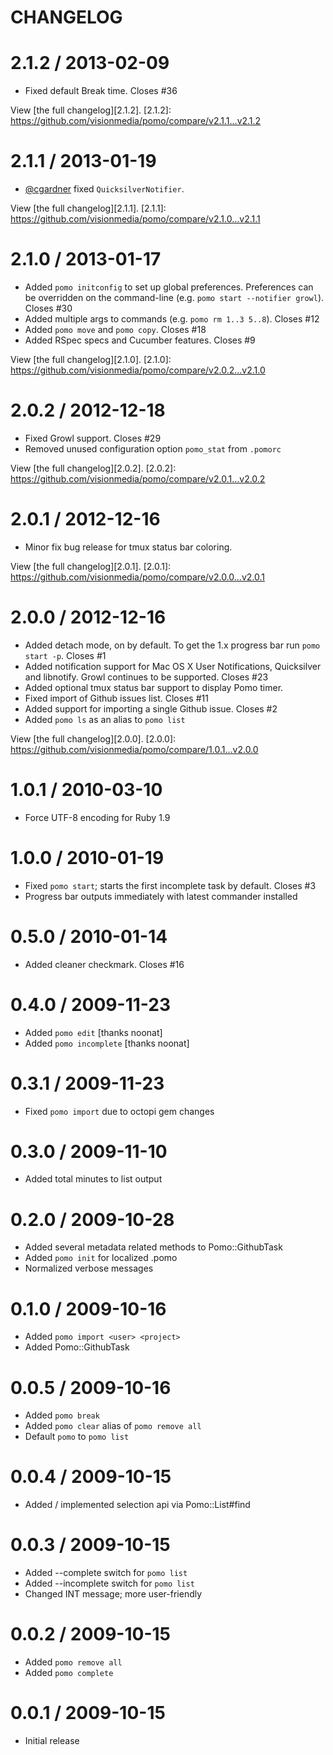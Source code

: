 CHANGELOG
=========

2.1.2 / 2013-02-09
==================

* Fixed default Break time. Closes #36

View [the full changelog][2.1.2].
[2.1.2]: https://github.com/visionmedia/pomo/compare/v2.1.1...v2.1.2

2.1.1 / 2013-01-19
==================

* [@cgardner](https://github.com/cgardner) fixed `QuicksilverNotifier`.

View [the full changelog][2.1.1].
[2.1.1]: https://github.com/visionmedia/pomo/compare/v2.1.0...v2.1.1

2.1.0 / 2013-01-17
==================

* Added `pomo initconfig` to set up global preferences. Preferences
  can be overridden on the command-line (e.g. `pomo start --notifier
  growl`). Closes #30
* Added multiple args to commands (e.g. `pomo rm 1..3 5..8`). Closes #12
* Added `pomo move` and `pomo copy`. Closes #18
* Added RSpec specs and Cucumber features. Closes #9

View [the full changelog][2.1.0].
[2.1.0]: https://github.com/visionmedia/pomo/compare/v2.0.2...v2.1.0

2.0.2 / 2012-12-18
==================

  * Fixed Growl support. Closes #29
  * Removed unused configuration option `pomo_stat` from `.pomorc`

View [the full changelog][2.0.2].
[2.0.2]: https://github.com/visionmedia/pomo/compare/v2.0.1...v2.0.2

2.0.1 / 2012-12-16
==================

  * Minor fix bug release for tmux status bar coloring.

View [the full changelog][2.0.1].
[2.0.1]: https://github.com/visionmedia/pomo/compare/v2.0.0...v2.0.1

2.0.0 / 2012-12-16
==================

  * Added detach mode, on by default. To get the 1.x progress bar run `pomo start -p`. Closes #1
  * Added notification support for Mac OS X User Notifications, Quicksilver and libnotify.
    Growl continues to be supported. Closes #23
  * Added optional tmux status bar support to display Pomo timer.
  * Fixed import of Github issues list. Closes #11
  * Added support for importing a single Github issue. Closes #2
  * Added `pomo ls` as an alias to `pomo list`

View [the full changelog][2.0.0].
[2.0.0]: https://github.com/visionmedia/pomo/compare/1.0.1...v2.0.0

1.0.1 / 2010-03-10
==================

  * Force UTF-8 encoding for Ruby 1.9

1.0.0 / 2010-01-19
==================

  * Fixed `pomo start`; starts the first incomplete task by default. Closes #3
  * Progress bar outputs immediately with latest commander installed

0.5.0 / 2010-01-14
==================

  * Added cleaner checkmark. Closes #16

0.4.0 / 2009-11-23
==================

  * Added `pomo edit` [thanks noonat]
  * Added `pomo incomplete` [thanks noonat]

0.3.1 / 2009-11-23
==================

  * Fixed `pomo import` due to octopi gem changes

0.3.0 / 2009-11-10
==================

  * Added total minutes to list output

0.2.0 / 2009-10-28
==================

  * Added several metadata related methods to Pomo::GithubTask
  * Added `pomo init` for localized .pomo
  * Normalized verbose messages
   
0.1.0 / 2009-10-16
==================

  * Added `pomo import <user> <project>`
  * Added Pomo::GithubTask

0.0.5 / 2009-10-16
==================

  * Added `pomo break`
  * Added `pomo clear` alias of `pomo remove all`
  * Default `pomo` to `pomo list`

0.0.4 / 2009-10-15
==================

  * Added / implemented selection api via Pomo::List#find

0.0.3 / 2009-10-15
==================

  * Added --complete switch for `pomo list`
  * Added --incomplete switch for `pomo list`
  * Changed INT message; more user-friendly
  
0.0.2 / 2009-10-15
==================

  * Added `pomo remove all`
  * Added `pomo complete`
  
0.0.1 / 2009-10-15
==================

  * Initial release
